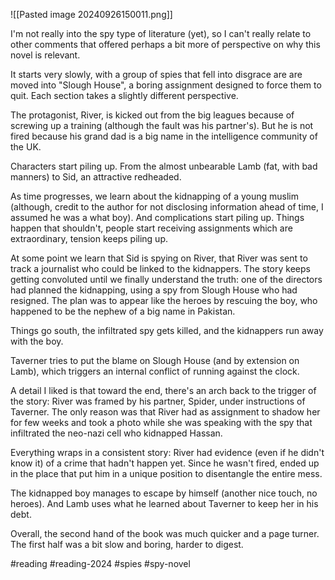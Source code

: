 ![[Pasted image 20240926150011.png]]

I'm not really into the spy type of literature (yet), so I can't really relate to other comments that offered perhaps a bit more of perspective on why this novel is relevant. 

It starts very slowly, with a group of spies that fell into disgrace are are moved into "Slough House", a boring assignment designed to force them to quit. Each section takes a slightly different perspective. 

The protagonist, River, is kicked out from the big leagues because of screwing up a training (although the fault was his partner's). But he is not fired because his grand dad is a big name in the intelligence community of the UK. 

Characters start piling up. From the almost unbearable Lamb (fat, with bad manners) to Sid, an attractive redheaded. 

As time progresses, we learn about the kidnapping of a young muslim (although, credit to the author for not disclosing information ahead of time, I assumed he was a what boy). And complications start piling up. Things happen that shouldn't, people start receiving assignments which are extraordinary, tension keeps piling up. 

At some point we learn that Sid is spying on River, that River was sent to track a journalist who could be linked to the kidnappers. The story keeps getting convoluted until we finally understand the truth: one of the directors had planned the kidnapping, using a spy from Slough House who had resigned. The plan was to appear like the heroes by rescuing the boy, who happened to be the nephew of a big name in Pakistan. 

Things go south, the infiltrated spy gets killed, and the kidnappers run away with the boy. 

Taverner tries to put the blame on Slough House (and by extension on Lamb), which triggers an internal conflict of running against the clock. 

A detail I liked is that toward the end, there's an arch back to the trigger of the story: River was framed by his partner, Spider, under instructions of Taverner. The only reason was that River had as assignment to shadow her for few weeks and took a photo while she was speaking with the spy that infiltrated the neo-nazi cell who kidnapped Hassan. 

Everything wraps in a consistent story: River had evidence (even if he didn't know it) of a crime that hadn't happen yet. Since he wasn't fired, ended up in the place that put him in a unique position to disentangle the entire mess. 

The kidnapped boy manages to escape by himself (another nice touch, no heroes). And Lamb uses what he learned about Taverner to keep her in his debt. 

Overall, the second hand of the book was much quicker and a page turner. The first half was a bit slow and boring, harder to digest.


#reading #reading-2024 #spies #spy-novel